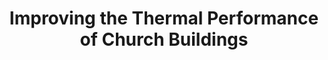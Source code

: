 ---
layout: link
link_url: https://youtu.be/TLpoR7-WOBE?t=157
title: Improving the Thermal Performance of Church Buildings
source: Iona Case Study, Wham Architecture
card: 
petal: Energy Efficiency Improvements
task: Make your heating more efficient
---